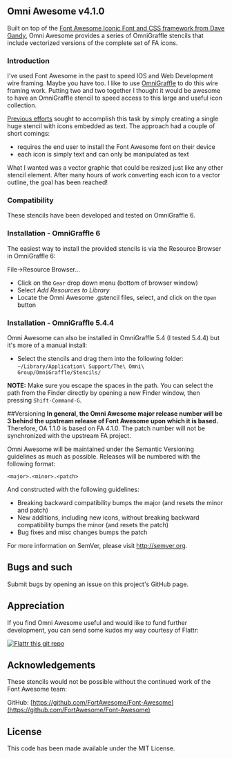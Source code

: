 
## Omni Awesome v4.1.0
Built on top of the [Font Awesome Iconic Font and CSS framework from Dave Gandy](https://github.com/FortAwesome/Font-Awesome), Omni Awesome provides a series of OmniGraffle stencils that include vectorized versions of the complete set of FA icons.

### Introduction
I've used Font Awesome in the past to speed IOS and Web Development wire framing. Maybe you have too. I like to use [OmniGraffle](http://www.omnigroup.com/omniGraffle) to do this wire framing work. Putting two and two together I thought it would be awesome to have an OmniGraffle stencil to speed access to this large and useful icon collection.

[Previous efforts](https://github.com/patcheung/Font-Awesome-OmniGraffle-Stencil) sought to accomplish this task by simply creating a single huge stencil with icons embedded as text. The approach had a couple of short comings:

* requires the end user to install the Font Awesome font on their device
* each icon is simply text and can only be manipulated as text

What I wanted was a vector graphic that could be resized just like any other stencil element. After many hours of work converting each icon to a vector outline, the goal has been reached!

### Compatibility
These stencils have been developed and tested on OmniGraffle 6.

### Installation - OmniGraffle 6
The easiest way to install the provided stencils is via the Resource Browser in OmniGraffle 6:

File->Resource Browser...

* Click on the `Gear` drop down menu (bottom of browser window)
* Select *Add Resources to Library*
* Locate the Omni Awesome .gstencil files, select, and click on the `Open` button

### Installation - OmniGraffle 5.4.4
Omni Awesome can also be installed in OmniGraffle 5.4 (I tested 5.4.4) but it's more of a manual install:

* Select the stencils and drag them into the following folder:
`~/Library/Application\ Support/The\ Omni\ Group/OmniGraffle/Stencils/`

**NOTE:** Make sure you escape the spaces in the path. You can select the path from the Finder directly by opening a new Finder window, then pressing `Shift-Command-G`.

##Versioning
**In general, the Omni Awesome major release number will be 3 behind the upstream release of Font Awesome upon which it is based.** Therefore, OA 1.1.0 is based on FA 4.1.0. The patch number will not be synchronized with the upstream FA project.

Omni Awesome will be maintained under the Semantic Versioning guidelines as much as possible. Releases will be numbered with the following format:

`<major>.<minor>.<patch>`

And constructed with the following guidelines:

* Breaking backward compatibility bumps the major (and resets the minor and patch)
* New additions, including new icons, without breaking backward compatibility bumps the minor (and resets the patch)
* Bug fixes and misc changes bumps the patch

For more information on SemVer, please visit http://semver.org.

## Bugs and such
Submit bugs by opening an issue on this project's GitHub page.

## Appreciation
If you find Omni Awesome useful and would like to fund further development, you can send some kudos my way courtesy of Flattr:

[![Flattr this git repo](http://api.flattr.com/button/flattr-badge-large.png)](https://flattr.com/submit/auto?user_id=markeissler&url=https://github.com/markeissler/Omni-Awesome&title=Omni%20Awesome&language=bash&tags=github&category=software)

## Acknowledgements
These stencils would not be possible without the continued work of the Font Awesome team:

GitHub: [https://github.com/FortAwesome/Font-Awesome](https://github.com/FortAwesome/Font-Awesome)

## License
This code has been made available under the MIT License.
